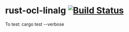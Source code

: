 # rust-ocl-linalg [![Build Status](https://travis-ci.org/mcaveniathor/rust-ocl-linalg.svg?branch=master)](https://travis-ci.org/mcaveniathor/rust-ocl-linalg)
To test: cargo test --verbose
